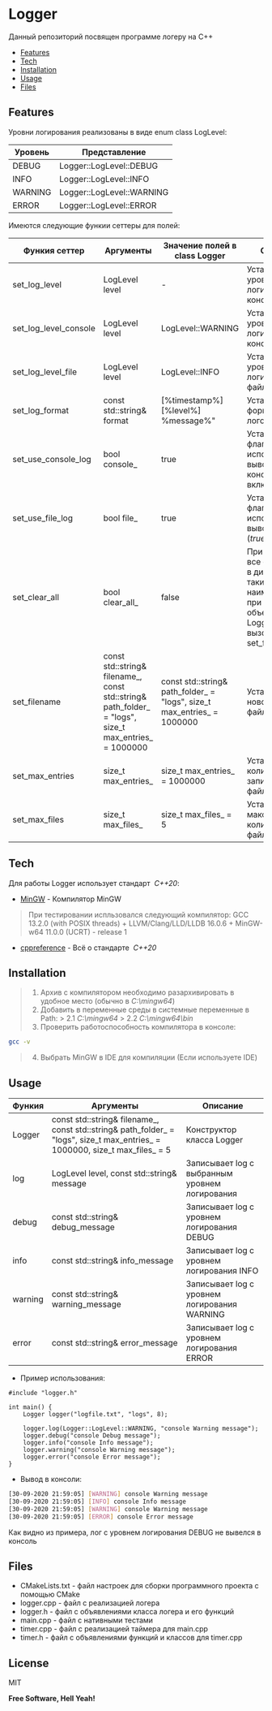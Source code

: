 # Logger

Данный репозиторий посвящен программе логеру на C++

- [Features](##Features)
- [Tech](##Tech)
- [Installation](##Installation)
- [Usage](##Usage)
- [Files](##Files)

## Features

Уровни логирования реализованы в виде enum class LogLevel:

| Уровень | Представление |
| ------ | ------ |
| DEBUG | Logger::LogLevel::DEBUG |
| INFO | Logger::LogLevel::INFO |
| WARNING | Logger::LogLevel::WARNING |
| ERROR | Logger::LogLevel::ERROR |

Имеются следующие функии сеттеры для полей:

| Функия сеттер | Аргументы | Значение полей в class Logger | Описание |
| ------ | ------ | ------ |  ------ | 
| set_log_level | LogLevel level | - | Устанавливает уровень логирования для консоли и файла |
| set_log_level_console | LogLevel level | LogLevel::WARNING | Устанавливает уровень логирования для консоли |
| set_log_level_file | LogLevel level | LogLevel::INFO | Устанавливает уровень логирования для файла |
| set_log_format | const std::string& format | [%timestamp%] [%level%] %message%" | Устанавливает формат вывода логов |
| set_use_console_log | bool console_ | true | Устанавливает флаг использования вывода в консоль (_true_ включить) |
| set_use_file_log | bool file_ | true | Устанавливает флаг использования вывода в файлы (_true_ включить) |
| set_clear_all | bool clear_all_ | false | При _true_ удаляет все файлы логов в директории (с таким же наименованием) при создании объекта класса Logger или при вызове set_filename |
| set_filename | const std::string& filename_, const std::string& path_folder_ = "logs", size_t max_entries_ = 1000000 | const std::string& path_folder_ = "logs", size_t max_entries_ = 1000000 | Устанвливает новое название файлов |
| set_max_entries | size_t max_entries_ | size_t max_entries_ = 1000000 | Устанвливает количество записей в одном файле |
| set_max_files | size_t max_files_ | size_t max_files_ = 5 | Устанавливает максимальное количество файлов |

## Tech

Для работы Logger использует стандарт&nbsp; _C++20_:

- [MinGW](https://winlibs.com/) - Компилятор MinGW
> При тестировании испльзовался следующий компилятор:
> GCC 13.2.0 (with POSIX threads) + LLVM/Clang/LLD/LLDB 16.0.6 + MinGW-w64 11.0.0 (UCRT) - release 1
- [cppreference](https://ru.cppreference.com/w/cpp/20) - Всё о стандарте&nbsp; _C++20_

## Installation

> 1. Архив с компилятором необходимо разархивировать в удобное место (обычно в _C:\mingw64_)
> 2. Добавить в переменные среды в системные переменные в Path:
     > 2.1 _C:\mingw64_
     > 2.2 _C:\mingw64\bin_
> 3. Проверить работоспособность компилятора в консоле:
```sh
gcc -v
```
> 4. Выбрать MinGW в IDE для компиляции (Если используете IDE)

## Usage

| Функия | Аргументы | Описание |
| ------ | ------ | ------ |
| Logger | const std::string& filename_, const std::string& path_folder_ = "logs", size_t max_entries_ = 1000000, size_t max_files_ = 5 | Конструктор класса Logger |
| log | LogLevel level, const std::string& message | Записывает log с выбранным уровнем логирования |
| debug | const std::string& debug_message | Записывает log с уровнем логирования DEBUG |
| info | const std::string& info_message | Записывает log с уровнем логирования INFO |
| warning | const std::string& warning_message | Записывает log с уровнем логирования WARNING |
| error | const std::string& error_message | Записывает log с уровнем логирования ERROR |

- Пример использования:
```С++
#include "logger.h"

int main() {
    Logger logger("logfile.txt", "logs", 8);

    logger.log(Logger::LogLevel::WARNING, "console Warning message");
    logger.debug("console Debug message");
    logger.info("console Info message");
    logger.warning("console Warning message");
    logger.error("console Error message");
}
```

- Вывод в консоли:
```sh
[30-09-2020 21:59:05] [WARNING] console Warning message
[30-09-2020 21:59:05] [INFO] console Info message
[30-09-2020 21:59:05] [WARNING] console Warning message
[30-09-2020 21:59:05] [ERROR] console Error message
```

Как видно из примера, лог с уровнем логирования DEBUG не вывелся в консоль

## Files

- CMakeLists.txt - файл настроек для сборки программного проекта с помощью CMake
- logger.cpp - файл с реализацией логера
- logger.h - файл с объявлениями класса логера и его функций
- main.cpp - файл с нативными тестами
- timer.cpp - файл с реализацией таймера для main.cpp
- timer.h - файл с объявлениями функций и классов для timer.cpp

## License

MIT

**Free Software, Hell Yeah!**